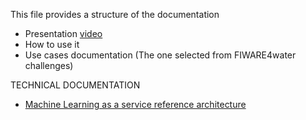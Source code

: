 This file provides a structure of the documentation
- Presentation [video]()
- How to use it
- Use cases documentation (The one selected from FIWARE4water challenges)

TECHNICAL DOCUMENTATION
- [Machine Learning as a service reference architecture](https://docs.google.com/document/d/1XFA3lnApJavc_sumLlQYiRrFxfsVhXMOx-A_EOGm2rA/edit#)
